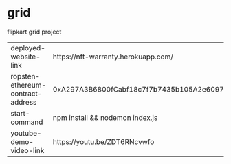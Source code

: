 # grid
flipkart grid project 
<table>
<tr>
<td>deployed-website-link </td> 
<td>https://nft-warranty.herokuapp.com/</td>
</tr>
<tr>
 <td>ropsten-ethereum-contract-address </td> 
 <td> 0xA297A3B6800fCabf18c7f7b7435b105A2e609788 </td>
</tr>
<tr>
<td>
start-command
</td>
<td>
npm install &&  nodemon index.js 
</td>
</tr>
<tr>
<td>
youtube-demo-video-link
</td>
<td>
https://youtu.be/ZDT6RNcvwfo 
</td>
</tr>
</table>
